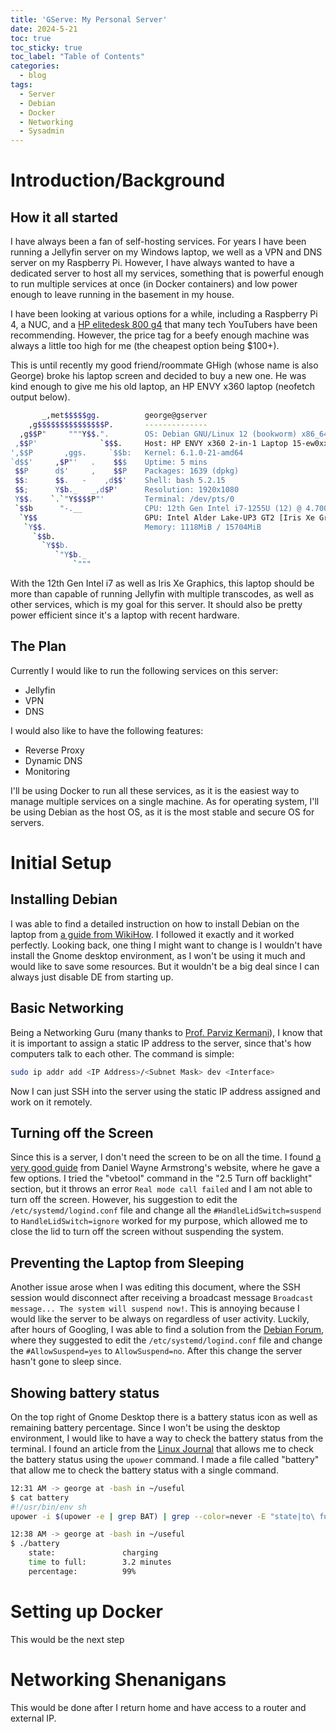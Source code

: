 ```yaml
---
title: 'GServe: My Personal Server'
date: 2024-5-21
toc: true
toc_sticky: true
toc_label: "Table of Contents"
categories:
  - blog 
tags:
  - Server
  - Debian
  - Docker
  - Networking
  - Sysadmin
---
```


# Introduction/Background

## How it all started

I have always been a fan of self-hosting services. For years I have been running a Jellyfin server on my Windows laptop, we well as a VPN and DNS server on my Raspberry Pi. However, I have always wanted to have a dedicated server to host all my services, something that is powerful enough to run multiple services at once (in Docker containers) and low power enough to leave running in the basement in my house. 

I have been looking at various options for a while, including a Raspberry Pi 4, a NUC, and a [HP elitedesk 800 g4](https://support.hp.com/us-en/document/c06045012) that many tech YouTubers have been recommending. However, the price tag for a beefy enough machine was always a little too high for me (the cheapest option being $100+).

This is until recently my good friend/roommate GHigh (whose name is also George) broke his laptop screen and decided to buy a new one. He was kind enough to give me his old laptop, an HP ENVY x360 laptop (neofetch output below). 
  
```bash
       _,met$$$$$gg.          george@gserver
    ,g$$$$$$$$$$$$$$$P.       --------------
  ,g$$P"     """Y$$.".        OS: Debian GNU/Linux 12 (bookworm) x86_64
 ,$$P'              `$$$.     Host: HP ENVY x360 2-in-1 Laptop 15-ew0xxx
',$$P       ,ggs.     `$$b:   Kernel: 6.1.0-21-amd64
`d$$'     ,$P"'   .    $$$    Uptime: 5 mins
 $$P      d$'     ,    $$P    Packages: 1639 (dpkg)
 $$:      $$.   -    ,d$$'    Shell: bash 5.2.15
 $$;      Y$b._   _,d$P'      Resolution: 1920x1080
 Y$$.    `.`"Y$$$$P"'         Terminal: /dev/pts/0
 `$$b      "-.__              CPU: 12th Gen Intel i7-1255U (12) @ 4.700GHz
  `Y$$                        GPU: Intel Alder Lake-UP3 GT2 [Iris Xe Graphics]
   `Y$$.                      Memory: 1118MiB / 15704MiB
     `$$b.
       `Y$$b.
          `"Y$b._
              `"""
```

With the 12th Gen Intel i7 as well as Iris Xe Graphics, this laptop should be more than capable of running Jellyfin with multiple transcodes, as well as other services, which is my goal for this server. It should also be pretty power efficient since it's a laptop with recent hardware.

## The Plan

Currently I would like to run the following services on this server:

- Jellyfin
- VPN
- DNS

I would also like to have the following features:

- Reverse Proxy
- Dynamic DNS
- Monitoring

I'll be using Docker to run all these services, as it is the easiest way to manage multiple services on a single machine. As for operating system, I'll be using Debian as the host OS, as it is the most stable and secure OS for servers.

# Initial Setup

## Installing Debian

I was able to find a detailed instruction on how to install Debian on the laptop from [a guide from WikiHow](https://www.wikihow.com/Install-Debian). I followed it exactly and it worked perfectly. Looking back, one thing I might want to change is I wouldn't have install the Gnome desktop environment, as I won't be using it much and would like to save some resources. But it wouldn't be a big deal since I can always just disable DE from starting up.

## Basic Networking

Being a Networking Guru (many thanks to [Prof. Parviz Kermani](https://www.cics.umass.edu/people/kermani-parviz)), I know that it is important to assign a static IP address to the server, since that's how computers talk to each other. The command is simple:

```bash
sudo ip addr add <IP Address>/<Subnet Mask> dev <Interface>
```

Now I can just SSH into the server using the static IP address assigned and work on it remotely.

## Turning off the Screen

Since this is a server, I don't need the screen to be on all the time. I found [a very good guide](https://www.dwarmstrong.org/laptop-home-server/) from Daniel Wayne Armstrong's website, where he gave a few options. I tried the "vbetool" command in the "2.5 Turn off backlight" section, but it throws an error `Real mode call failed` and I am not able to turn off the screen. However, his suggestion to edit the `/etc/systemd/logind.conf` file and change all the `#HandleLidSwitch=suspend` to `HandleLidSwitch=ignore` worked for my purpose, which allowed me to close the lid to turn off the screen without suspending the system. 

## Preventing the Laptop from Sleeping

Another issue arose when I was editing this document, where the SSH session would disconnect after receiving a broadcast message `Broadcast message... The system will suspend now!`. This is annoying because I would like the server to be always on regardless of user activity. Luckily, after hours of Googling, I was able to find a solution from the [Debian Forum](https://forums.debian.net/viewtopic.php?t=156005), where they suggested to edit the `/etc/systemd/logind.conf` file and change the `#AllowSuspend=yes` to `AllowSuspend=no`. After this change the server hasn't gone to sleep since.

## Showing battery status

On the top right of Gnome Desktop there is a battery status icon as well as remaining battery percentage. Since I won't be using the desktop environment, I would like to have a way to check the battery status from the terminal. I found an article from the [Linux Journal](https://www.linuxjournal.com/content/how-check-battery-status-using-linux-command-line) that allows me to check the battery status using the `upower` command. I made a file called "battery" that allow me to check the battery status with a single command.

```bash
12:31 AM -> george at -bash in ~/useful
$ cat battery
#!/usr/bin/env sh
upower -i $(upower -e | grep BAT) | grep --color=never -E "state|to\ full|to\ empty|percentage"

12:38 AM -> george at -bash in ~/useful
$ ./battery
    state:               charging
    time to full:        3.2 minutes
    percentage:          99%
```

# Setting up Docker

This would be the next step

# Networking Shenanigans

This would be done after I return home and have access to a router and external IP.
